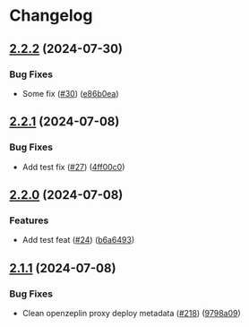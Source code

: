 # Changelog

## [2.2.2](https://github.com/Lilypad-Tech/test-lilypad-releases/compare/v2.2.1...v2.2.2) (2024-07-30)


### Bug Fixes

* Some fix ([#30](https://github.com/Lilypad-Tech/test-lilypad-releases/issues/30)) ([e86b0ea](https://github.com/Lilypad-Tech/test-lilypad-releases/commit/e86b0ea374acd8be9a2b796a9f3f5cb0a3fdfb17))

## [2.2.1](https://github.com/Lilypad-Tech/test-lilypad-releases/compare/v2.2.0...v2.2.1) (2024-07-08)


### Bug Fixes

* Add test fix ([#27](https://github.com/Lilypad-Tech/test-lilypad-releases/issues/27)) ([4ff00c0](https://github.com/Lilypad-Tech/test-lilypad-releases/commit/4ff00c097db9f76cbe35205b7c4d2230f2d36145))

## [2.2.0](https://github.com/Lilypad-Tech/test-lilypad-releases/compare/v2.1.1...v2.2.0) (2024-07-08)


### Features

* Add test feat ([#24](https://github.com/Lilypad-Tech/test-lilypad-releases/issues/24)) ([b6a6493](https://github.com/Lilypad-Tech/test-lilypad-releases/commit/b6a6493137285721b943a5a76a1558625daf834a))

## [2.1.1](https://github.com/Lilypad-Tech/test-lilypad-releases/compare/v2.1.0...v2.1.1) (2024-07-08)


### Bug Fixes

* Clean openzeplin proxy deploy metadata ([#218](https://github.com/Lilypad-Tech/test-lilypad-releases/issues/218)) ([9798a09](https://github.com/Lilypad-Tech/test-lilypad-releases/commit/9798a09058ab98e9f2a5cfe3e3bbd4e1bc94a614))

